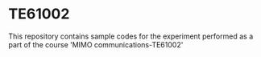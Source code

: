 # TE61002
This repository contains sample codes for the experiment performed as a part of the course 'MIMO communications-TE61002'
